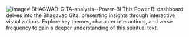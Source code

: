 ![image](https://github.com/priya99karn/BHAGWAD-GITA-analysis--Power-BI/assets/123146488/56bd9df7-034c-4cd6-b1dc-87267ec6d93b)# BHAGWAD-GITA-analysis--Power-BI
This Power BI dashboard delves into the Bhagavad Gita, presenting insights through interactive visualizations. Explore key themes, character interactions, and verse frequency to gain a deeper understanding of this spiritual text.
